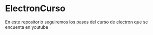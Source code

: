 # ElectronCurso

En este repositorio seguiremos los pasos del curso de electron que se encuenta en youtube 
